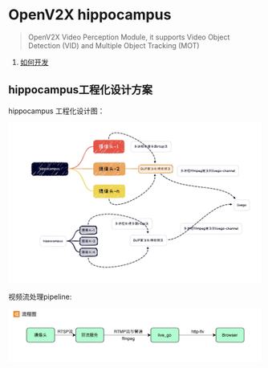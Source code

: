 # OpenV2X hippocampus

> OpenV2X Video Perception Module, it supports Video Object Detection (VID) and Multiple Object
> Tracking (MOT)

1. [如何开发](docs/1-How-to-develop.md)

## hippocampus工程化设计方案

hippocampus 工程化设计图：

![](docs/images/engineering-design-drawing.jpeg)

视频流处理pipeline:

![](docs/images/pipeline.jpeg)

